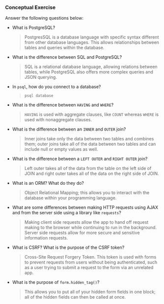 ### Conceptual Exercise

Answer the following questions below:

- What is PostgreSQL?
  > PostgresSQL is a database language with specific syntax different from other database languages. This allows relationships between tables and queries within the database.

- What is the difference between SQL and PostgreSQL?
  > SQL is a relational database language, allowing relations between tables, while PostgreSQL also offers more complex queries and JSON querying.

- In `psql`, how do you connect to a database?
  >     psql database

- What is the difference between `HAVING` and `WHERE`?
  >`HAVING` is used with aggregate clauses, like `COUNT` whereas `WHERE` is used with nonaggregate clauses.

- What is the difference between an `INNER` and `OUTER` join?
  > Inner joins take only the data between two tables and combines them; outer joins take all of the data between two tables and can include null or empty values as well.

- What is the difference between a `LEFT OUTER` and `RIGHT OUTER` join?
  > Left outer takes all of the data from the table on the left side of JOIN and right outer takes all of the data on the right side of JOIN.

- What is an ORM? What do they do?
  > Object Relational Mapping; this allows you to interact with the database within your programming language.

- What are some differences between making HTTP requests using AJAX 
  and from the server side using a library like `requests`?
  > Making client side requests allow the app to hand off request making to the browser while continuing to run in the background. Server side requests allow for more secure and sensitive information requests.

- What is CSRF? What is the purpose of the CSRF token?
  > Cross-Site Request Forgery Token. This token is used with forms to prevent requests from users without being authenticated, such as a user trying to submit a request to the form via an unrelated app.

- What is the purpose of `form.hidden_tag()`?
  > This allows you to put all of your hidden form fields in one block; all of the hidden fields can then be called at once.
